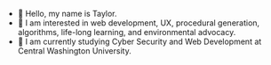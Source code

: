 - 👋 Hello, my name is Taylor.
- 👀 I am interested in web development, UX, procedural generation, algorithms, life-long learning, and environmental advocacy.
- 🌱 I am currently studying Cyber Security and Web Development at Central Washington University.
